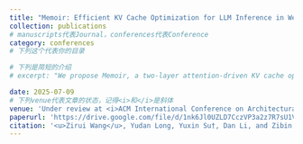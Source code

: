 ```yaml
---
title: "Memoir: Efficient KV Cache Optimization for LLM Inference in WebAssembly Runtimes"
collection: publications
# manuscripts代表Journal，conferences代表Conference
category: conferences
# 下列这个代表你的目录

# 下列是简短的介绍
# excerpt: "We propose Memoir, a two-layer attention-driven KV cache optimization framework specifically designed for WebAssembly's linear memory layout, which achieves significant performance improvements (up to 416.1%) in LLM inference on edge devices and even outperforms native environments in some cases."

date: 2025-07-09
# 下列venue代表文章的状态，记得<i>和</i>是斜体
venue: 'Under review at <i>ACM International Conference on Architectural Support for Programming Languages and Operating Systems(ASPLOS)</i>'
paperurl: 'https://drive.google.com/file/d/1nk6Jl0UZLD7CczVP3a2z7R7sU1VWlsfS/view?usp=sharing'
citation: '<u>Zirui Wang</u>, Yudan Long, Yuxin Su†, Dan Li, and Zibin Zheng'
---
```


